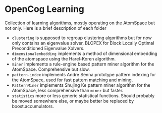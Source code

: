 OpenCog Learning
================

Collection of learning algorithms, mostly operating on the AtomSpace
but not only. Here is a brief description of each folder

* `clustering` is supposed to regroup clustering algorithms but for
  now only contains an eigenvalue solver, BLOPEX for Block Locally
  Optimal Preconditioned Eigenvalue Xolvers.
* `dimensionalembedding` implements a method of dimensional embedding
  of the atomspace using the Harel-Koren algorithm.
* `miner` implements a rule-engine based pattern miner algorithm for
  the AtomSpace. Comprehensive but slow.
* `pattern-index` implements Andre Senna prototype pattern indexing
  for the AtomSpace, used for fast pattern matching and mining.
* `PatternMiner` implements Shujing Ke pattern miner algorithm for the
  AtomSpace, less comprehensive than `miner` but faster.
* `statistics` more or less generic statistical functions. Should
  probably be moved somewhere else, or maybe better be replaced by
  boost.accumulators.
